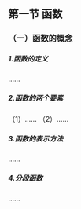 ## 第一节 函数
### （一）函数的概念
##### 1.函数的定义
……
##### 2.函数的两个要素
（1）……
（2）……
##### 3.函数的表示方法
……
##### 4.分段函数
……
